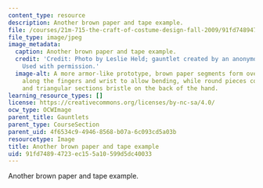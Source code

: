 ```yaml
---
content_type: resource
description: Another brown paper and tape example.
file: /courses/21m-715-the-craft-of-costume-design-fall-2009/91fd74894723ec155a10599d5dc40033_IMG_0593.jpg
file_type: image/jpeg
image_metadata:
  caption: Another brown paper and tape example.
  credit: 'Credit: Photo by Leslie Held; gauntlet created by an anonymous MIT student.
    Used with permission.'
  image-alt: A more armor-like prototype, brown paper segments form overlapping wedges
    along the fingers and wrist to allow bending, while round pieces cover the knuckles,
    and triangular sections bristle on the back of the hand.
learning_resource_types: []
license: https://creativecommons.org/licenses/by-nc-sa/4.0/
ocw_type: OCWImage
parent_title: Gauntlets
parent_type: CourseSection
parent_uid: 4f6534c9-4946-8568-b07a-6c093cd5a03b
resourcetype: Image
title: Another brown paper and tape example
uid: 91fd7489-4723-ec15-5a10-599d5dc40033
---
```

Another brown paper and tape example.